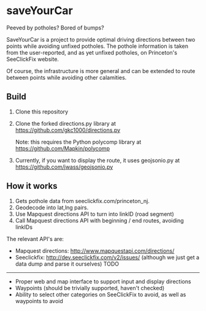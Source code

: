 # saveYourCar

Peeved by potholes? Bored of bumps? 

SaveYourCar is a project to provide optimal driving directions 
between two points while avoiding unfixed potholes. The pothole
information is taken from the user-reported, and as yet
unfixed potholes, on Princeton's SeeClickFix website.

Of course, the infrastructure is more general and can be extended to route 
between points while avoiding other calamities. 

Build
-----
 1. Clone this repository

 2. Clone the forked directions.py library at https://github.com/gkc1000/directions.py

    Note: this requires the Python polycomp library at https://github.com/Mapkin/polycomp

 3. Currently, if you want to display the route, it uses geojsonio.py at https://github.com/jwass/geojsonio.py

How it works
------------

1. Gets pothole data from seeclickfix.com/princeton_nj. 
2. Geodecode into lat,lng pairs.
3. Use Mapquest directions API to turn into linkID (road segment)
4. Call Mapquest directions API with beginning / end routes, avoiding linkIDs

The relevant API's are:
* Mapquest directions: http://www.mapquestapi.com/directions/
* Seeclickfix: http://dev.seeclickfix.com/v2/issues/
  (although we just get a data dump and parse it ourselves)
TODO
----

* Proper web and map interface to support input and display directions
* Waypoints (should be trivially supported, haven't checked)
* Ability to select other categories on SeeClickFix to avoid, as well
  as waypoints to avoid


